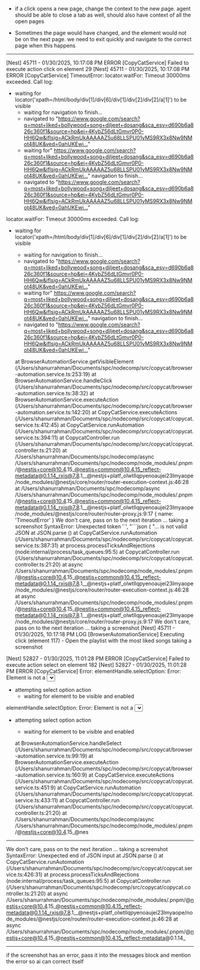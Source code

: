 * if a click opens a new page, change the context to the new page. agent should be able to close a tab as well, should also have context of all the open pages

* Sometimes the page would have changed, and the element would not be on the next page. we need to exit quickly and navigate to the correct page when this happens




---



[Nest] 45711  - 01/30/2025, 10:17:08 PM   ERROR [CopyCatService] Failed to execute action click on element 29
[Nest] 45711  - 01/30/2025, 10:17:08 PM   ERROR [CopyCatService] TimeoutError: locator.waitFor: Timeout 30000ms exceeded.
Call log:
  - waiting for locator('xpath=/html/body/div[1]/div[6]/div[1]/div[2]/div[2]/a[1]') to be visible
    - waiting for navigation to finish...
    - navigated to "https://www.google.com/search?q=most+liked+bollywood+song+diljeet+dosang&sca_esv=d690b6a826c360f1&source=hp&ei=4KybZ56dLtGmvr0P0-HH6Qw&iflsig=ACkRmUkAAAAAZ5u68LLSPU01yMS9RX3x8Nw9NMot48UK&ved=0ahUKEwi…"
    - waiting for" https://www.google.com/search?q=most+liked+bollywood+song+diljeet+dosang&sca_esv=d690b6a826c360f1&source=hp&ei=4KybZ56dLtGmvr0P0-HH6Qw&iflsig=ACkRmUkAAAAAZ5u68LLSPU01yMS9RX3x8Nw9NMot48UK&ved=0ahUKEwi…" navigation to finish...
    - navigated to "https://www.google.com/search?q=most+liked+bollywood+song+diljeet+dosang&sca_esv=d690b6a826c360f1&source=hp&ei=4KybZ56dLtGmvr0P0-HH6Qw&iflsig=ACkRmUkAAAAAZ5u68LLSPU01yMS9RX3x8Nw9NMot48UK&ved=0ahUKEwi…"

locator.waitFor: Timeout 30000ms exceeded.
Call log:
  - waiting for locator('xpath=/html/body/div[1]/div[6]/div[1]/div[2]/div[2]/a[1]') to be visible
    - waiting for navigation to finish...
    - navigated to "https://www.google.com/search?q=most+liked+bollywood+song+diljeet+dosang&sca_esv=d690b6a826c360f1&source=hp&ei=4KybZ56dLtGmvr0P0-HH6Qw&iflsig=ACkRmUkAAAAAZ5u68LLSPU01yMS9RX3x8Nw9NMot48UK&ved=0ahUKEwi…"
    - waiting for" https://www.google.com/search?q=most+liked+bollywood+song+diljeet+dosang&sca_esv=d690b6a826c360f1&source=hp&ei=4KybZ56dLtGmvr0P0-HH6Qw&iflsig=ACkRmUkAAAAAZ5u68LLSPU01yMS9RX3x8Nw9NMot48UK&ved=0ahUKEwi…" navigation to finish...
    - navigated to "https://www.google.com/search?q=most+liked+bollywood+song+diljeet+dosang&sca_esv=d690b6a826c360f1&source=hp&ei=4KybZ56dLtGmvr0P0-HH6Qw&iflsig=ACkRmUkAAAAAZ5u68LLSPU01yMS9RX3x8Nw9NMot48UK&ved=0ahUKEwi…"

    at BrowserAutomationService.getVisibleElement (/Users/shanurrahman/Documents/spc/nodecomp/src/copycat/browser-automation.service.ts:253:19)
    at BrowserAutomationService.handleClick (/Users/shanurrahman/Documents/spc/nodecomp/src/copycat/browser-automation.service.ts:38:32)
    at BrowserAutomationService.executeAction (/Users/shanurrahman/Documents/spc/nodecomp/src/copycat/browser-automation.service.ts:142:20)
    at CopyCatService.executeActions (/Users/shanurrahman/Documents/spc/nodecomp/src/copycat/copycat.service.ts:412:45)
    at CopyCatService.runAutomation (/Users/shanurrahman/Documents/spc/nodecomp/src/copycat/copycat.service.ts:394:11)
    at CopycatController.run (/Users/shanurrahman/Documents/spc/nodecomp/src/copycat/copycat.controller.ts:21:20)
    at /Users/shanurrahman/Documents/spc/nodecomp/async /Users/shanurrahman/Documents/spc/nodecomp/node_modules/.pnpm/@nestjs+core@10.4.15_@nestjs+common@10.4.15_reflect-metadata@0.1.14_rxjs@7.8.1__@nestjs+platf_olwtllqpyenoaujei23lmyaope/node_modules/@nestjs/core/router/router-execution-context.js:46:28
    at /Users/shanurrahman/Documents/spc/nodecomp/async /Users/shanurrahman/Documents/spc/nodecomp/node_modules/.pnpm/@nestjs+core@10.4.15_@nestjs+common@10.4.15_reflect-metadata@0.1.14_rxjs@7.8.1__@nestjs+platf_olwtllqpyenoaujei23lmyaope/node_modules/@nestjs/core/router/router-proxy.js:9:17 {
  name: 'TimeoutError'
}
We don't care, pass on to the next iteration ...
taking a screenshot
SyntaxError: Unexpected token '`', "```json
{
"... is not valid JSON
    at JSON.parse (<anonymous>)
    at CopyCatService.runAutomation (/Users/shanurrahman/Documents/spc/nodecomp/src/copycat/copycat.service.ts:387:31)
    at process.processTicksAndRejections (node:internal/process/task_queues:95:5)
    at CopycatController.run (/Users/shanurrahman/Documents/spc/nodecomp/src/copycat/copycat.controller.ts:21:20)
    at async /Users/shanurrahman/Documents/spc/nodecomp/node_modules/.pnpm/@nestjs+core@10.4.15_@nestjs+common@10.4.15_reflect-metadata@0.1.14_rxjs@7.8.1__@nestjs+platf_olwtllqpyenoaujei23lmyaope/node_modules/@nestjs/core/router/router-execution-context.js:46:28
    at async /Users/shanurrahman/Documents/spc/nodecomp/node_modules/.pnpm/@nestjs+core@10.4.15_@nestjs+common@10.4.15_reflect-metadata@0.1.14_rxjs@7.8.1__@nestjs+platf_olwtllqpyenoaujei23lmyaope/node_modules/@nestjs/core/router/router-proxy.js:9:17
We don't care, pass on to the next iteration ...
taking a screenshot
[Nest] 45711  - 01/30/2025, 10:17:18 PM     LOG [BrowserAutomationService] Executing click (element 117) - Open the playlist with the most liked songs
taking a screenshot









[Nest] 52827  - 01/30/2025, 11:01:28 PM   ERROR [CopyCatService] Failed to execute action select on element 182
[Nest] 52827  - 01/30/2025, 11:01:28 PM   ERROR [CopyCatService] Error: elementHandle.selectOption: Error: Element is not a <select> element
Call log:
  - attempting select option action
    - waiting for element to be visible and enabled

elementHandle.selectOption: Error: Element is not a <select> element
Call log:
  - attempting select option action
    - waiting for element to be visible and enabled

    at BrowserAutomationService.handleSelect (/Users/shanurrahman/Documents/spc/nodecomp/src/copycat/browser-automation.service.ts:99:19)
    at BrowserAutomationService.executeAction (/Users/shanurrahman/Documents/spc/nodecomp/src/copycat/browser-automation.service.ts:160:9)
    at CopyCatService.executeActions (/Users/shanurrahman/Documents/spc/nodecomp/src/copycat/copycat.service.ts:451:9)
    at CopyCatService.runAutomation (/Users/shanurrahman/Documents/spc/nodecomp/src/copycat/copycat.service.ts:433:11)
    at CopycatController.run (/Users/shanurrahman/Documents/spc/nodecomp/src/copycat/copycat.controller.ts:21:20)
    at /Users/shanurrahman/Documents/spc/nodecomp/async /Users/shanurrahman/Documents/spc/nodecomp/node_modules/.pnpm/@nestjs+core@10.4.15_@nes


---


We don't care, pass on to the next iteration ...
taking a screenshot
SyntaxError: Unexpected end of JSON input
    at JSON.parse (<anonymous>)
    at CopyCatService.runAutomation (/Users/shanurrahman/Documents/spc/nodecomp/src/copycat/copycat.service.ts:426:31)
    at process.processTicksAndRejections (node:internal/process/task_queues:95:5)
    at CopycatController.run (/Users/shanurrahman/Documents/spc/nodecomp/src/copycat/copycat.controller.ts:21:20)
    at async /Users/shanurrahman/Documents/spc/nodecomp/node_modules/.pnpm/@nestjs+core@10.4.15_@nestjs+common@10.4.15_reflect-metadata@0.1.14_rxjs@7.8.1__@nestjs+platf_olwtllqpyenoaujei23lmyaope/node_modules/@nestjs/core/router/router-execution-context.js:46:28
    at async /Users/shanurrahman/Documents/spc/nodecomp/node_modules/.pnpm/@nestjs+core@10.4.15_@nestjs+common@10.4.15_reflect-metadata@0.1.14_


---


if the screenshot has an error, pass it into the messages block and mention the error so ai can correct itself